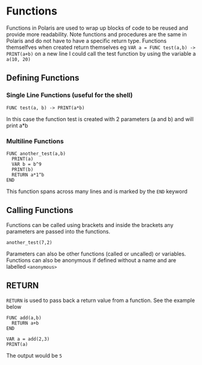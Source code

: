 # Functions

Functions in Polaris are used to wrap up blocks of code to be reused and provide more readability. Note functions and procedures are the same in Polaris and do not have to have a specific return type. Functions themselfves when created return themselves eg `VAR a = FUNC test(a,b) -> PRINT(a+b)` on a new line I could call the test function by using the variable a `a(10, 20)`

## Defining Functions
### Single Line Functions (useful for the shell)
```
FUNC test(a, b) -> PRINT(a*b)
```
In this case the function test is created with 2 parameters (a and b) and will print a*b
### Multiline Functions
```
FUNC another_test(a,b)
  PRINT(a)
  VAR b = b^9
  PRINT(b)
  RETURN a*1^b
END
```
This function spans across many lines and is marked by the `END` keyword

## Calling Functions

Functions can be called using brackets and inside the brackets any parameters are passed into the functions.
```
another_test(7,2)
```
Parameters can also be other functions (called or uncalled) or variables. Functions can also be anonymous if defined without a name and are labelled `<anonymous>` 

## RETURN
`RETURN` is used to pass back a return value from a function. See the example below
```
FUNC add(a,b)
  RETURN a+b
END

VAR a = add(2,3)
PRINT(a)
```
The output would be `5`
